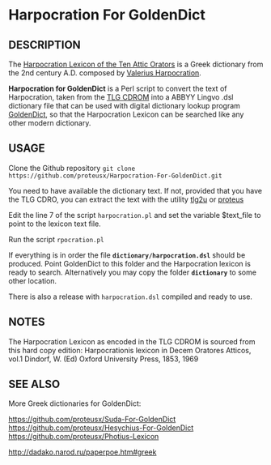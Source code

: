 # Harpocration For GoldenDict

## DESCRIPTION

The [Harpocration Lexicon of the Ten Attic Orators](https://archive.org/details/harpocrationetm01bekkgoog/page/n4/mode/2up) is a Greek dictionary from the
2nd century A.D. composed by [Valerius Harpocration](https://en.wikipedia.org/wiki/Harpocration).

**Harpocration for GoldenDict** is a Perl script to convert the text of Harpocration, taken from the [TLG
CDROM](http://stephanus.tlg.uci.edu/tlgauthors/cd.authors.php)
into a ABBYY Lingvo .dsl dictionary file that can be used with digital
dictionary lookup program [GoldenDict]( http://goldendict.org/), so that the
Harpocration Lexicon can be searched like any other modern dictionary.

## USAGE

Clone the Github repository `git clone https://github.com/proteusx/Harpocration-For-GoldenDict.git`

You need to have available the dictionary text.  If not, provided that you have
the TLG CDRO, you can extract the text with the utility [tlg2u](https://github.com/proteusx/tlg2u)
or [proteus](https://github.com/proteusx/proteus)

Edit the line 7  of the script `harpocration.pl` and set the variable $text_file
to point to the lexicon text file.

Run the script `rpocration.pl`

If everything is in order the file **`dictionary/harpocration.dsl`** should be produced.  Point
GoldenDict to this folder and the Harpocration lexicon is ready to search.  Alternatively you may
copy the folder **`dictionary`** to some other location.

There is also a release with `harpocration.dsl` compiled and ready to use.

## NOTES
The Harpocration Lexicon as encoded in the TLG CDROM is sourced from this hard copy edition:
 Harpocrationis lexicon in Decem Oratores Atticos, vol.1 Dindorf, W. (Ed) Oxford University Press, 1853, 1969

## SEE ALSO

More Greek dictionaries for GoldenDict:

<https://github.com/proteusx/Suda-For-GoldenDict>
<https://github.com/proteusx/Hesychius-For-GoldenDict>
<https://github.com/proteusx/Photius-Lexicon>

<http://dadako.narod.ru/paperpoe.htm#greek>

<!-- vim: set tw=80 spell fo=tq: -->
